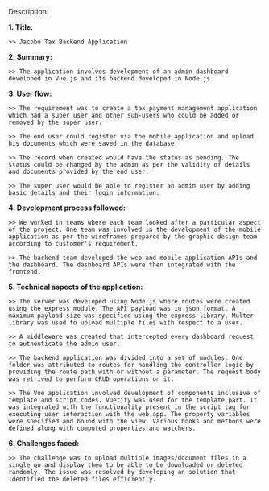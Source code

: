 Description:

**1. Title:**

    >> Jacobo Tax Backend Application
    
**2. Summary:**

    >> The application involves development of an admin dashboard developed in Vue.js and its backend developed in Node.js. 

**3. User flow:**

    >> The requirement was to create a tax payment management application which had a super user and other sub-users who could be added or removed by the super user.

    >> The end user could register via the mobile application and upload his documents which were saved in the database. 

    >> The record when created would have the status as pending. The status could be changed by the admin as per the validity of details and documents provided by the end user.

    >> The super user would be able to register an admin user by adding basic details and their login information.

**4. Development process followed:**

    >> We worked in teams where each team looked after a particular aspect of the project. One team was involved in the development of the mobile application as per the wireframes prepared by the graphic design team according to customer's requirement. 

    >> The backend team developed the web and mobile application APIs and the dashboard. The dashboard APIs were then integrated with the frontend. 

**5. Technical aspects of the application:**

    >> The server was developed using Node.js where routes were created using the express module. The API payload was in json format. A maximum payload size was specified using the express library. Multer library was used to upload multiple files with respect to a user. 

    >> A middleware was created that intercepted every dashboard request to authenticate the admin user. 

    >> The backend application was divided into a set of modules. One folder was attributed to routes for handling the controller logic by providing the route path with or without a parameter. The request body was retrived to perform CRUD operations on it. 

    >> The Vue application involved development of components inclusive of template and script codes. Vuetify was used for the template part. It was integrated with the functionality present in the script tag for executing user interaction with the web app. The property variables were specified and bound with the view. Various hooks and methods were defined along with computed properties and watchers. 

**6. Challenges faced:**

    >> The challenge was to upload multiple images/document files in a single go and display them to be able to be downloaded or deleted randomly. The issue was resolved by developing an solution that identified the deleted files efficiently.
